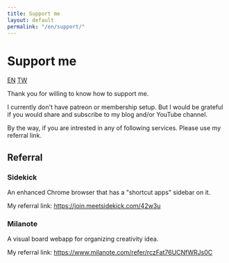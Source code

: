 ```yaml
---
title: Support me
layout: default
permalink: "/en/support/"
---
```


# Support me

<a href="{% link support-en.md %}" title="Support Me" class="lang-btn lang-current">EN</a>
<a href="{% link support-tw.md %}" title="Support Me" class="lang-btn">TW</a>

Thank you for willing to know how to support me.

I currently don't have patreon or membership setup. But I would be grateful if you would share and subscribe to my blog and/or YouTube channel. 

By the way, if you are intrested in any of following services. Please use my referral link.

## Referral

### Sidekick

An enhanced Chrome browser that has a "shortcut apps" sidebar on it.

My referral link: https://join.meetsidekick.com/42w3u

### Milanote

A visual board webapp for organizing creativity idea.

My referral link: https://www.milanote.com/refer/rczFat76UCNfWRJs0C

